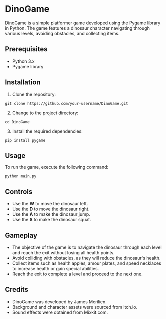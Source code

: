 # DinoGame

DinoGame is a simple platformer game developed using the Pygame library in Python. The game features a dinosaur character navigating through various levels, avoiding obstacles, and collecting items.

## Prerequisites

- Python 3.x
- Pygame library

## Installation

1. Clone the repository:

```
git clone https://github.com/your-username/DinoGame.git
```

2. Change to the project directory:

```
cd DinoGame
```

3. Install the required dependencies:

```
pip install pygame
```

## Usage

To run the game, execute the following command:

```
python main.py
```

## Controls

- Use the **W** to move the dinosaur left.
- Use the **D** to move the dinosaur right.
- Use the **A** to make the dinosaur jump.
- Use the **S** to make the dinosaur squat.

## Gameplay

- The objective of the game is to navigate the dinosaur through each level and reach the exit without losing all health points.
- Avoid colliding with obstacles, as they will reduce the dinosaur's health.
- Collect items such as health apples, amour plates, and speed necklaces to increase health or gain special abilities.
- Reach the exit to complete a level and proceed to the next one.

## Credits

- DinoGame was developed by James Merilien.
- Background and character assets were sourced from Itch.io.
- Sound effects were obtained from Mixkit.com.

